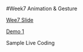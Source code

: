 #Week7 Animation & Gesture

[Wee7 Slide](https://docs.google.com/presentation/d/1BqLJ8cfXiFQNm80r_JUmfSt9xjUu9wksWfltgfqA6pQ/edit?usp=sharing)


[Demo 1](https://github.com/codepath/android-complex-property-animations-demo)


Sample Live Coding